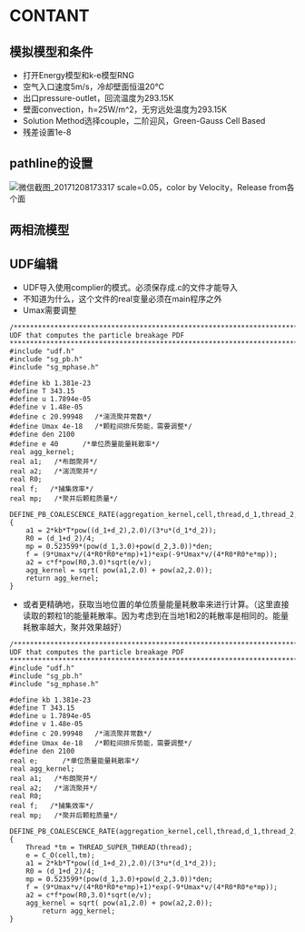 CONTANT
=====
## 模拟模型和条件
* 打开Energy模型和k-e模型RNG
* 空气入口速度5m/s，冷却壁面恒温20℃
* 出口pressure-outlet，回流温度为293.15K
* 壁面convection，h=25W/m^2，无穷远处温度为293.15K
* Solution Method选择couple，二阶迎风，Green-Gauss Cell Based
* 残差设置1e-8

## pathline的设置
![微信截图_20171208173317]($res/%E5%BE%AE%E4%BF%A1%E6%88%AA%E5%9B%BE_20171208173317.png)
scale=0.05，color by Velocity，Release from各个面

## 两相流模型
## UDF编辑
* UDF导入使用complier的模式。必须保存成.c的文件才能导入
* 不知道为什么，这个文件的real变量必须在main程序之外
* Umax需要调整
```
/************************************************************************
UDF that computes the particle breakage PDF
*************************************************************************/
#include "udf.h"
#include "sg_pb.h"
#include "sg_mphase.h"

#define kb 1.381e-23
#define T 343.15
#define u 1.7894e-05
#define v 1.48e-05
#define c 20.99948   /*湍流聚并常数*/ 
#define Umax 4e-18   /*颗粒间排斥势能，需要调整*/
#define den 2100
#define e 40      /*单位质量能量耗散率*/
real agg_kernel;
real a1;   /*布朗聚并*/
real a2;   /*湍流聚并*/
real R0;
real f;   /*捕集效率*/
real mp;   /*聚并后颗粒质量*/

DEFINE_PB_COALESCENCE_RATE(aggregation_kernel,cell,thread,d_1,thread_2,d_2)
{   
	a1 = 2*kb*T*pow((d_1+d_2),2.0)/(3*u*(d_1*d_2));	
	R0 = (d_1+d_2)/4;	
	mp = 0.523599*(pow(d_1,3.0)+pow(d_2,3.0))*den;
	f = (9*Umax*v/(4*R0*R0*e*mp)+1)*exp(-9*Umax*v/(4*R0*R0*e*mp));
	a2 = c*f*pow(R0,3.0)*sqrt(e/v);
	agg_kernel = sqrt( pow(a1,2.0) + pow(a2,2.0));
    return agg_kernel;
}

```
* 或者更精确地，获取当地位置的单位质量能量耗散率来进行计算。（这里直接读取的颗粒1的能量耗散率。因为考虑到在当地1和2的耗散率是相同的。能量耗散率越大，聚并效果越好）

```
/************************************************************************
UDF that computes the particle breakage PDF
*************************************************************************/
#include "udf.h"
#include "sg_pb.h"
#include "sg_mphase.h"

#define kb 1.381e-23
#define T 343.15
#define u 1.7894e-05
#define v 1.48e-05
#define c 20.99948   /*湍流聚并常数*/ 
#define Umax 4e-18   /*颗粒间排斥势能，需要调整*/
#define den 2100
real e;      /*单位质量能量耗散率*/
real agg_kernel;
real a1;   /*布朗聚并*/
real a2;   /*湍流聚并*/
real R0;
real f;   /*捕集效率*/
real mp;   /*聚并后颗粒质量*/

DEFINE_PB_COALESCENCE_RATE(aggregation_kernel,cell,thread,d_1,thread_2,d_2)
{   
	Thread *tm = THREAD_SUPER_THREAD(thread);
	e = C_O(cell,tm);
	a1 = 2*kb*T*pow((d_1+d_2),2.0)/(3*u*(d_1*d_2));	
	R0 = (d_1+d_2)/4;	
	mp = 0.523599*(pow(d_1,3.0)+pow(d_2,3.0))*den;
	f = (9*Umax*v/(4*R0*R0*e*mp)+1)*exp(-9*Umax*v/(4*R0*R0*e*mp));
	a2 = c*f*pow(R0,3.0)*sqrt(e/v);
	agg_kernel = sqrt( pow(a1,2.0) + pow(a2,2.0));
        return agg_kernel;
}

```

